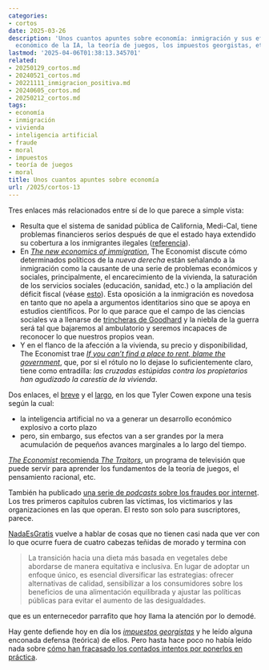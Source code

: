 ```yaml
---
categories:
- cortos
date: 2025-03-26
description: 'Unos cuantos apuntes sobre economía: inmigración y sus efectos, el impacto
  económico de la IA, la teoría de juegos, los impuestos georgistas, etc.'
lastmod: '2025-04-06T01:38:13.345701'
related:
- 20250129_cortos.md
- 20240521_cortos.md
- 20221111_inmigracion_positiva.md
- 20240605_cortos.md
- 20250212_cortos.md
tags:
- economía
- inmigración
- vivienda
- inteligencia artificial
- fraude
- moral
- impuestos
- teoría de juegos
- moral
title: Unos cuantos apuntes sobre economía
url: /2025/cortos-13
---
```


Tres enlaces más relacionados entre sí de lo que parece a simple vista:
- Resulta que el sistema de sanidad pública de California, Medi-Cal, tiene problemas financieros serios después de que el estado haya extendido su cobertura a los inmigrantes ilegales ([referencia](https://www.dailynews.com/2025/03/15/susan-shelley-medi-cal-under-growing-strain/)).
- En [_The new economics of immigration_](https://archive.is/mbBMe), The Economist discute cómo determinados políticos de la _nueva derecha_ están señalando a la inmigración como la causante de una serie de problemas económicos y sociales, principalmente, el encarecimiento de la vivienda, la saturación de los servicios sociales (educación, sanidad, etc.) o la ampliación del déficit fiscal (véase [esto](/2025/cortos-05)). Esta oposición a la inmigración es novedosa en tanto que no apela a argumentos identitarios sino que se apoya en estudios científicos. Por lo que parace que el campo de las ciencias sociales va a llenarse de [trincheras de Goodhard](https://es.wikipedia.org/wiki/Ley_de_Goodhart) y la niebla de la guerra será tal que bajaremos al ambulatorio y seremos incapaces de reconocer lo que nuestros propios vean.
- Y en el flanco de la afección a la vivienda, su precio y disponibilidad, The Economist trae [_If you can’t find a place to rent, blame the government_](https://www.economist.com/leaders/2025/03/20/if-you-cant-find-a-place-to-rent-blame-the-government), que, por si el rótulo no lo dejase lo suficientemente claro, tiene como entradilla: _las cruzadas estúpidas contra los propietarios han agudizado la carestía de la vivienda_.

Dos enlaces, el
[breve](https://marginalrevolution.com/marginalrevolution/2025/02/why-i-think-ai-take-off-is-relatively-slow.html) y el
[largo](https://thezvi.wordpress.com/2025/01/10/on-dwarkesh-patels-4th-podcast-with-tyler-cowen/),
en los que Tyler Cowen expone una tesis según la cual:
- la inteligencia artificial no va a generar un desarrollo económico explosivo a corto plazo
- pero, sin embargo, sus efectos van a ser grandes por la mera acumulación de pequeños avances marginales a lo largo del tiempo.

[_The Economist_ recomienda _The Traitors_](https://www.economist.com/finance-and-economics/2025/01/16/the-traitors-a-reality-tv-show-offers-a-useful-economics-lesson),
un programa de televisión que puede servir para aprender los fundamentos de la teoría de juegos, el pensamiento racional, etc.

También ha publicado [una serie de _podcasts_ sobre los fraudes por internet](https://www.economist.com/leaders/2025/02/06/the-vast-and-sophisticated-global-enterprise-that-is-scam-inc). Los tres primeros capítulos cubren las víctimas, los victimarios y las organizaciones en las que operan. El resto son solo para suscriptores, parece.

[NadaEsGratis](https://nadaesgratis.es/admin/es-necesario-reducir-el-consumo-de-carne-un-desafio-nutricional-y-socioeconomico) vuelve a hablar de cosas que no tienen casi nada que ver con lo que ocurre fuera de cuatro cabezas teñidas de morado y termina con

> La transición hacia una dieta más basada en vegetales debe abordarse de manera equitativa e inclusiva. En lugar de adoptar un enfoque único, es esencial diversificar las estrategias: ofrecer alternativas de calidad, sensibilizar a los consumidores sobre los beneficios de una alimentación equilibrada y ajustar las políticas públicas para evitar el aumento de las desigualdades.

que es un enternecedor parrafito que hoy llama la atención por lo demodé.

Hay gente defiende hoy en día los [_impuestos georgistas_](https://es.wikipedia.org/wiki/Georgismo) y he leído alguna enconada defensa (teórica) de ellos. Pero hasta hace poco no había leído nada sobre [cómo han fracasado los contados intentos por ponerlos en práctica](https://worksinprogress.co/issue/the-failure-of-the-land-value-tax/).